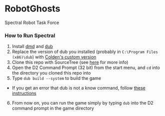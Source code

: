 RobotGhosts
===========

Spectral Robot Task Force

### How to Run Spectral

1. Install [dmd](http://dlang.org/download.html) and [dub](http://code.dlang.org/download)
2. Replace the version of dub you installed (probably in `C:\Program Files (x86)\dub`) with [Colden's custom version](https://www.dropbox.com/s/g4rjayw4pu7hnsg/dub.exe)
3. Clone this repo with SourceTree (see [here](https://answers.atlassian.com/questions/78279/how-do-i-clone-a-git-remote-repository) for more info)
4. Open the D2 Command Prompt (32 bit) from the start menu, and `cd` into the directory you cloned this repo into
5. Type `dub build --system` to build the game
  * If you get an error that dub is not a know command, follow [these instructions](https://github.com/Circular-Studios/Dash/wiki/Setting-Up-Your-Environment#setting-up-environment-variables--not-rit-igm-labs-)
6. From now on, you can run the game simply by typing `dub` into the D2 command prompt in the game directory
